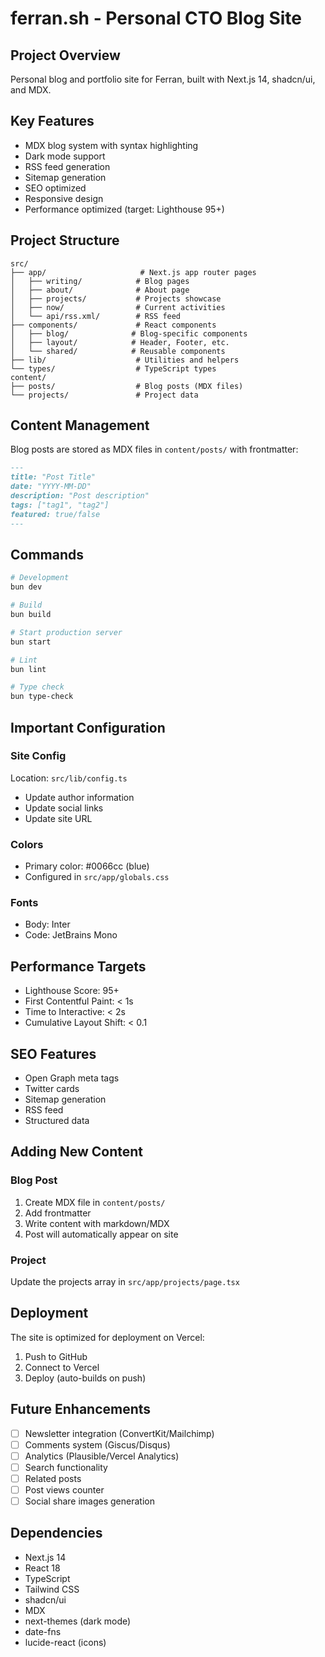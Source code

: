 # ferran.sh - Personal CTO Blog Site

## Project Overview
Personal blog and portfolio site for Ferran, built with Next.js 14, shadcn/ui, and MDX.

## Key Features
- MDX blog system with syntax highlighting
- Dark mode support
- RSS feed generation
- Sitemap generation
- SEO optimized
- Responsive design
- Performance optimized (target: Lighthouse 95+)

## Project Structure
```
src/
├── app/                     # Next.js app router pages
│   ├── writing/            # Blog pages
│   ├── about/              # About page
│   ├── projects/           # Projects showcase
│   ├── now/                # Current activities
│   └── api/rss.xml/        # RSS feed
├── components/             # React components
│   ├── blog/              # Blog-specific components
│   ├── layout/            # Header, Footer, etc.
│   └── shared/            # Reusable components
├── lib/                    # Utilities and helpers
└── types/                  # TypeScript types
content/
├── posts/                  # Blog posts (MDX files)
└── projects/               # Project data
```

## Content Management
Blog posts are stored as MDX files in `content/posts/` with frontmatter:
```markdown
---
title: "Post Title"
date: "YYYY-MM-DD"
description: "Post description"
tags: ["tag1", "tag2"]
featured: true/false
---
```

## Commands
```bash
# Development
bun dev

# Build
bun build

# Start production server
bun start

# Lint
bun lint

# Type check
bun type-check
```

## Important Configuration

### Site Config
Location: `src/lib/config.ts`
- Update author information
- Update social links
- Update site URL

### Colors
- Primary color: #0066cc (blue)
- Configured in `src/app/globals.css`

### Fonts
- Body: Inter
- Code: JetBrains Mono

## Performance Targets
- Lighthouse Score: 95+
- First Contentful Paint: < 1s
- Time to Interactive: < 2s
- Cumulative Layout Shift: < 0.1

## SEO Features
- Open Graph meta tags
- Twitter cards
- Sitemap generation
- RSS feed
- Structured data

## Adding New Content

### Blog Post
1. Create MDX file in `content/posts/`
2. Add frontmatter
3. Write content with markdown/MDX
4. Post will automatically appear on site

### Project
Update the projects array in `src/app/projects/page.tsx`

## Deployment
The site is optimized for deployment on Vercel:
1. Push to GitHub
2. Connect to Vercel
3. Deploy (auto-builds on push)

## Future Enhancements
- [ ] Newsletter integration (ConvertKit/Mailchimp)
- [ ] Comments system (Giscus/Disqus)
- [ ] Analytics (Plausible/Vercel Analytics)
- [ ] Search functionality
- [ ] Related posts
- [ ] Post views counter
- [ ] Social share images generation

## Dependencies
- Next.js 14
- React 18
- TypeScript
- Tailwind CSS
- shadcn/ui
- MDX
- next-themes (dark mode)
- date-fns
- lucide-react (icons)